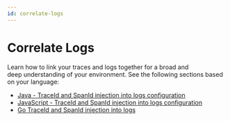 ```yaml
---
id: correlate-logs
---
```


# Correlate Logs

Learn how to link your traces and logs together for a broad and deep understanding of your environment. See the following sections based on your language:

* [Java - TraceId and SpanId injection into logs configuration](../get-started-transaction-tracing/instrument-application-opentelemetry/java-opentelemetry-auto-instrumentation/traceid-spanid-injection-into-logs-configuration.md) 
* [JavaScript - TraceId and SpanId injection into logs configuration](../get-started-transaction-tracing/instrument-application-opentelemetry/javascript-opentelemetry-auto-instrumentation/javascript-traceid-spanid-injection-into-logs.md)
* [Go TraceId and SpanId injection into logs](../get-started-transaction-tracing/instrument-application-opentelemetry/go-opentelemetry-auto-instrumentation/go-traceid-and-spanid-injection-into-logs.md)
